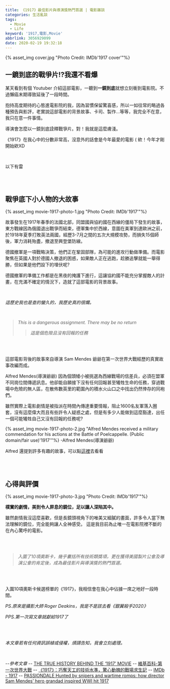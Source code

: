 ```yaml
---
title: 《1917》最佳影片與導演獎熱門首選 | 電影雜談
categories: 生活亂談
tags:
  - Movie
  - Life
keyword: '1917,電影,Movie'
abbrlink: 3056929099
date: 2020-02-19 19:32:18
---
```

{% asset_img cover.jpg "Photo Credit: IMDb'1917 cover'"%}

## 一鏡到底的戰爭片!?我還不看爆

某天看到有個 Youtuber 介紹這部電影，一聽到**一鏡到底**就想立刻衝到電影院。不過懶癌末期導致延後了一段時間。

抱持高度期待的心態進電影院的我，因為習慣保留驚喜感，所以一如往常的略過各種預告與影評，老實說這部電影的背景故事、卡司、製作...等等，我完全不在意，我只在意一件事情。

導演會怎麼以一鏡到底詮釋戰爭片。對！我就是這麼膚淺。

《1917》在我心中的分數非常高，沒意外的話會是今年最愛的電影 
( 欸！今年才剛開始欸XD

</br>

<!-- more -->

以下有雷

</br>
</br>

## 戰爭底下小人物的大故事
{% asset_img movie-1917-photo-1.jpg "Photo Credit: IMDb'1917'"%}

故事發生在1917年春季的法國北部，同盟國與協約國在西線的僵局下發生的故事，東方戰線因為俄國退出戰爭而結束，德軍集中於西線，意圖在美軍到達歐洲之前，於1918年夏季打敗英法兩國，經歷3-7月之間的五次大規模攻勢，而損失15個師後，軍力消耗殆盡，撤退至興登堡防線。

德國撤軍是一項戰略決策，他們正在鞏固部隊，為可能的進攻行動做準備。而電影聚焦在英國人對於德國人撤退的困惑，如果敵人正在逃跑，趁勝追擊就能一舉得勝，但如果是他們設下的埋伏呢?

德國撤軍的準備工作都是在黑夜的掩護下進行，這讓協約國不能充分掌握敵人的計畫，在充滿不確定的情況下，造就了這部電影的背景故事。

</br>

*這歷史我也是查的蠻久的，我歷史真的很爛。*

</br>

> *This is a dangerous assignment. There may be no return*
>
> >*這是個危險且沒有回報的任務*

</br>
</br>

這部電影背後的故事來自導演 Sam Mendes 爺爺在第一次世界大戰經歷的真實故事改編而成。

Alfred Mendes(導演爺爺) 因為個頭矮小被挑選為西線戰場的信差兵，必須在盟軍不同崗位間傳遞訊息。他卻能自願接下沒有任何回報甚至犧牲生命的任務，穿過戰場中危險的無人區，在散佈數英里的範圍內的積水火山口之中找出仍然倖存的同袍們。

雖然實際上電影劇情是被指派在時間內傳達重要情報，阻止1600名友軍落入圈套，沒有這麼偉大而且有些許令人疑惑之處，但是有多少人能做到這麼豁達，出任一個可能犧牲自己又沒有回報的任務呢?

{% asset_img movie-1917-photo-2.jpg "Alfred Mendes received a military commendation for his actions at the Battle of Poelcappelle. (Public domain/fair use)'1917'"%}
-Alfred Mendes(導演爺爺)

Alfred 還提到許多有趣的故事，可以點[這裡](https://www.thesun.co.uk/tvandshowbiz/9701981/sam-mendes-1917-cumberbatch-grandad/)去看看

</br>
</br>


## 心得與評價

{% asset_img movie-1917-photo-3.jpg "Photo Credit: IMDb'1917'"%}

**樸實的劇情，美到令人屏息的鏡位，足以讓人深陷其中。**

雖然劇情我沒這麼喜歡，但是長鏡頭視角下的唯美又細膩的畫面，許多令人當下無法理解的鏡位，完全能夠讓人全神感受。
這是我目前為止唯一在電影院裡不斷的在內心驚呼的電影。

</br>
</br>

>*入圍了10項奧斯卡，幾乎囊括所有技術類獎項，更在獲得美國製片公會及導演公會的肯定後，成為最佳影片與導演獎的熱門首選。*

</br>
</br>

入圍10項奧斯卡候選榜單的《1917》，我相信會在我心中佔據一席之地好一段時間。

*PS.原來是攝影大師 Roger Deakins，我是不是該去看《銀翼殺手2020》*

*PPS.第一次寫文章就獻給1917了*

</br>
</br>


*本文章若有任何資訊誤植或侵權，煩請告知，我會立刻處理。*

</br>

--*參考文章*
-- [THE TRUE HISTORY BEHIND THE ‘1917’ MOVIE](https://www.smithsonianmag.com/history/true-history-behind-1917-movie-180973800/)
-- [維基百科-第一次世界大戰](https://zh.wikipedia.org/wiki/%E7%AC%AC%E4%B8%80%E6%AC%A1%E4%B8%96%E7%95%8C%E5%A4%A7%E6%88%98)
-- [《1917》：巧奪天工的技術水準，驚心動魄的戰場求生記](https://www.thenewslens.com/article/130644)
-- [IMDb - 1917](https://www.imdb.com/title/tt8579674/mediaindex?ref_=tt_pv_mi_sm)
-- [PASSIONDALE Hunted by snipers and wartime romps: how director Sam Mendes’ hero grandad inspired WWI hit 1917](https://www.thesun.co.uk/tvandshowbiz/9701981/sam-mendes-1917-cumberbatch-grandad/)